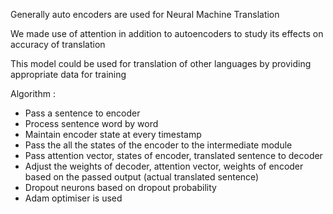 Generally auto encoders are used for Neural Machine Translation

We made use of attention in addition to autoencoders to study its effects on accuracy of translation

This model could be used for translation of other languages by providing appropriate data for training


Algorithm : 

* Pass a sentence to encoder
* Process sentence word by word
* Maintain encoder state at every timestamp
* Pass the all the states of the encoder to the intermediate module
* Pass attention vector, states of encoder, translated sentence to decoder
* Adjust the weights of decoder, attention vector, weights of encoder based on the passed output (actual translated sentence)
* Dropout neurons based on dropout probability
* Adam optimiser is used
